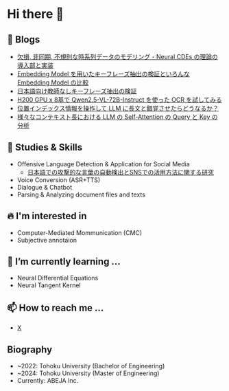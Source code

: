 # Hi there 👋
## 📎 Blogs
- [欠損, 非同期, 不規則な時系列データのモデリング - Neural CDEs の理論の導入部と実装](https://tech-blog.abeja.asia/entry/timeseries-neural-cde-202407)
- [Embedding Model を用いたキーフレーズ抽出の検証といろんな Embedding Model の比較](https://tech-blog.abeja.asia/entry/advent-2024-day11)
- [日本語向け教師なしキーフレーズ抽出の検証](https://tech-blog.abeja.asia/entry/nlp2025-keyphase-extration-202504)
- [H200 GPU x 8基で Qwen2.5-VL-72B-Instruct を使った OCR を試してみる](https://tech-blog.abeja.asia/entry/vlm-ocr-202507)
- [位置インデックス情報を操作して LLM に長文と錯覚させたらどうなるか？](https://tech-blog.abeja.asia/entry/longcontext-llm-pose-202509)
- [様々なコンテキスト長における LLM の Self-Attention の Query と Key の分析](https://tech-blog.abeja.asia/entry/longcontext-llm-massive-values-202509)

## 🥼 Studies & Skills
- Offensive Language Detection & Application for Social Media
  - [日本語での攻撃的な言葉の自動検出とSNSでの活用方法に関する研究](https://github.com/flatton/Japanese_Offensiveness_Estimation)
- Voice Conversion (ASR+TTS)
- Dialogue & Chatbot
- Parsing & Analyzing document files and texts

## 🔥 I'm interested in
- Computer-Mediated Mommunication (CMC)
- Subjective annotaion

## 🌱 I’m currently learning ...
- Neural Differential Equations
- Neural Tangent Kernel

## 📫 How to reach me ...
- [X](https://twitter.com/flaton_11)

## Biography
- ~2022: Tohoku University (Bachelor of Engineering)
- ~2024: Tohoku University (Master of Engineering)
- Currently: ABEJA Inc.
